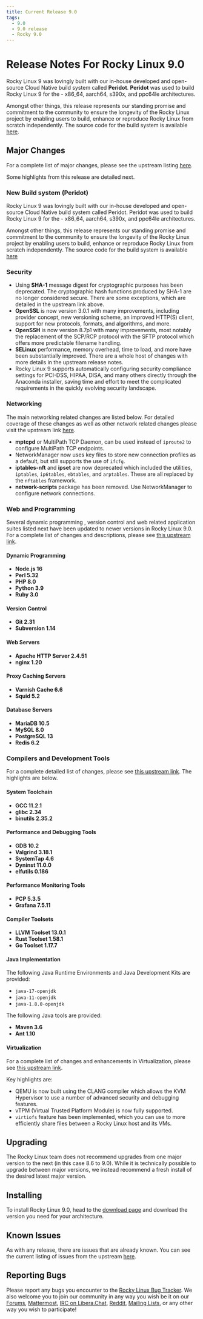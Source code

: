 ```yaml
---
title: Current Release 9.0
tags:
  - 9.0
  - 9.0 release
  - Rocky 9.0
---
```


# Release Notes For Rocky Linux 9.0

Rocky Linux 9 was lovingly built with our in-house developed and open-source Cloud Native build system called **Peridot**. **Peridot** was used to build Rocky Linux 9 for the - x86_64, aarch64, s390x, and ppc64le architectures.

Amongst other things, this release represents our standing promise and commitment to the community to ensure the longevity of the Rocky Linux project by enabling users to build, enhance or reproduce Rocky Linux from scratch independently. The source code for the build system is available [here](https://github.com/rocky-linux/peridot-releng).

## Major Changes

For a complete list of major changes, please see the upstream listing [here](https://access.redhat.com/documentation/en-us/red_hat_enterprise_linux/9/html/9.0_release_notes/overview#overview-major-changes).

Some highlights from this release are detailed next.


### New Build system (Peridot)

Rocky Linux 9 was lovingly built with our in-house developed and open-source Cloud Native build system called Peridot. Peridot was used to build Rocky Linux 9 for the -  x86_64, aarch64, s390x, and ppc64le architectures.

Amongst other things, this release represents our standing promise and commitment to the community to ensure the longevity of the Rocky Linux project by enabling users to build, enhance or reproduce Rocky Linux from scratch independently. The source code for the build system is available [here]( https://github.com/rocky-linux/peridot-releng)

### Security

* Using **SHA-1** message digest for cryptographic purposes has been deprecated. The cryptographic hash functions produced by SHA-1 are no longer considered secure.  There are some exceptions, which are detailed in the upstream link above.
* **OpenSSL** is now version 3.0.1 with many improvements, including provider concept, new versioning scheme, an improved HTTP(S) client, support for new protocols, formats, and algorithms, and more.
* **OpenSSH** is now version 8.7p1 with many improvements, most notably the replacement of the SCP/RCP protocol with the SFTP protocol which offers more predictable filename handling.
* **SELinux** performance, memory overhead, time to load, and more have been substantially improved. There are a whole host of changes with more details in the upstream release notes.
* Rocky Linux 9 supports automatically configuring security compliance settings for PCI-DSS, HIPAA, DISA, and many others directly through the Anaconda installer, saving time and effort to meet the complicated requirements in the quickly evolving security landscape.

### Networking

The main networking related changes are listed below. For detailed coverage of these changes as well as other network related changes please visit the upstream link [here](https://access.redhat.com/documentation/en-us/red_hat_enterprise_linux/9/html/9.0_release_notes/new-features#enhancement_networking).

* **mptcpd** or MultiPath TCP Daemon, can be used instead of `iproute2` to configure MultiPath TCP endpoints.
* NetworkManager now uses key files to store new connection profiles as a default, but still supports the use of `ifcfg`.
* **iptables-nft** and **ipset** are now deprecated which included the utilities, `iptables`, `ip6tables`, `ebtables`, and `arptables`. These are all replaced by the `nftables` framework.
* **network-scripts** package has been removed. Use NetworkManager to configure network connections.

### Web and Programming

Several dynamic programming , version control and web related application suites listed next have been updated to newer versions in Rocky Linux 9.0. 
For a complete list of changes and descriptions, please see [this upstream link](https://access.redhat.com/documentation/en-us/red_hat_enterprise_linux/9/html/9.0_release_notes/New-features#enhancement_dynamic-programming-languages-web-and-database-servers).


#### Dynamic Programming

* **Node.js 16**
* **Perl 5.32**
* **PHP 8.0**
* **Python 3.9**
* **Ruby 3.0**

#### Version Control

* **Git 2.31**
* **Subversion 1.14**

#### Web Servers

* **Apache HTTP Server 2.4.51**
* **nginx 1.20**

#### Proxy Caching Servers

* **Varnish Cache 6.6**
* **Squid 5.2**

#### Database Servers

* **MariaDB 10.5**
* **MySQL 8.0**
* **PostgreSQL 13**
* **Redis 6.2**

### Compilers and Development Tools

For a complete detailed list of changes, please see [this upstream link](https://access.redhat.com/documentation/en-us/red_hat_enterprise_linux/9/html/9.0_release_notes/New-features#enhancement_compilers-and-development-tools). The highlights are below.

#### System Toolchain

* **GCC 11.2.1**
* **glibc 2.34**
* **binutils 2.35.2**

#### Performance and Debugging Tools

* **GDB 10.2**
* **Valgrind 3.18.1**
* **SystemTap 4.6**
* **Dyninst 11.0.0**
* **elfutils 0.186**

#### Performance Monitoring Tools

* **PCP 5.3.5**
* **Grafana 7.5.11**

#### Compiler Toolsets

* **LLVM Toolset 13.0.1**
* **Rust Toolset 1.58.1**
* **Go Toolset 1.17.7**

#### Java Implementation

The following Java Runtime Environments and Java Development Kits are provided:

* `java-17-openjdk`
* `java-11-openjdk`
* `java-1.8.0-openjdk`

The following Java tools are provided:

* **Maven 3.6**
* **Ant 1.10**

#### Virtualization

For a complete list of changes and enhancements in Virtualization, please see [this upstream link](https://access.redhat.com/documentation/en-us/red_hat_enterprise_linux/9/html/9.0_release_notes/New-features#enhancement_virtualization).

Key highlights are:

* QEMU is now built using the CLANG compiler which allows the KVM Hypervisor to use a number of advanced security and debugging features.
* vTPM (Virtual Trusted Platform Module) is now fully supported.
* `virtiofs` feature has been implemented, which you can use to more efficiently share files between a Rocky Linux host and its VMs.

## Upgrading

The Rocky Linux team does not recommend upgrades from one major version to the next (in this case 8.6 to 9.0). While it is technically possible to upgrade between major versions, we instead recommend a fresh install of the desired latest major version.

## Installing

To install Rocky Linux 9.0, head to the [download page](https://rockylinux.org/download/) and download the version you need for your architecture.

## Known Issues

As with any release, there are issues that are already known. You can see the current listing of issues from the upstream [here](https://access.redhat.com/documentation/en-us/red_hat_enterprise_linux/9/html/9.0_release_notes/known-issues).

## Reporting Bugs

Please report any bugs you encounter to the [Rocky Linux Bug Tracker](https://bugs.rockylinux.org/). We also welcome you to join our community in any way you wish be it on our [Forums](https://forums.rockylinux.org), [Mattermost](https://chat.rockylinux.org), [IRC on Libera.Chat](irc://irc.liberachat/rockylinux), [Reddit](https://reddit.com/r/rockylinux), [Mailing Lists](https://lists.resf.org), or any other way you wish to participate!
